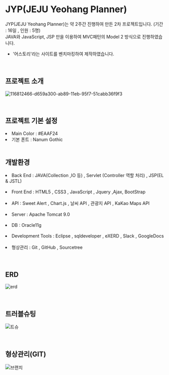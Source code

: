 # JYP(JEJU Yeohang Planner)
JYP(JEJU Yeohang Planner)는 약 2주간 진행하여 만든 2차 프로젝트입니다.  (기간 : 16일 , 인원 : 5명)<br>
JAVA와 JavaScript, JSP 만을 이용하여 MVC패턴의 Model 2 방식으로 진행하였습니다.<br>

<ul><li>'어스토리'라는 사이트를 벤치마킹하여 제작하였습니다.</li></ul>

<br>

## 프로젝트 소개
![116812466-d659a300-ab89-11eb-95f7-51cabb36f9f3](https://user-images.githubusercontent.com/78411713/128956474-0a9c49a7-0b41-435c-ae07-3b28ed4a1237.png)

<br>

## 프로젝트 기본 설정
<li>Main Color : #EAAF24</li>
<li>기본 폰트 : Nanum Gothic </li>

<br>

## 개발환경
<li>Back End : JAVA(Collection ,IO 등) , Servlet (Controller 역할 처리) , JSP(EL & JSTL) </li><br>
<li>Front End : HTML5 , CSS3 , JavaScript , Jquery ,Ajax, BootStrap </li><br>
<li>API : Sweet Alert , Chart.js , 날씨 API , 관광지 API , KaKao Maps API </li><br>
<li>Server : Apache Tomcat 9.0 </li><br>
<li>DB : Oracle11g </li><br>
<li>Development Tools : Eclipse , sqldeveloper , eXERD , Slack , GoogleDocs </li><br>
<li>형상관리 : Git , GitHub , Sourcetree </li><br>

<br>

## ERD
![erd](https://user-images.githubusercontent.com/78411713/128957414-2eddf3b4-867e-4e45-9fa3-d2a45d90ee8d.JPG)

<br>

## 트러블슈팅
![트슈](https://user-images.githubusercontent.com/78411713/128957516-b56ef8f7-14a3-4686-8673-893632420831.JPG)

<br>

## 형상관리(GIT)
![브랜치](https://user-images.githubusercontent.com/78411713/128958524-df3f08f9-c520-4ccc-a70c-ab2679bf436a.JPG)


